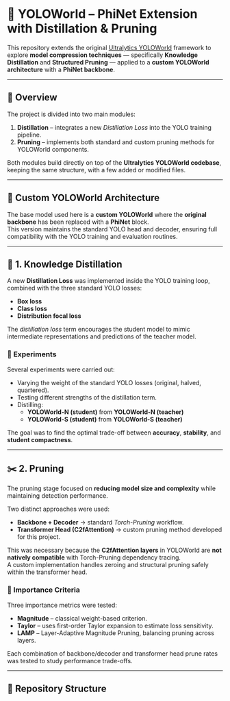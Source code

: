 # 🧠 YOLOWorld – PhiNet Extension with Distillation & Pruning

This repository extends the original [Ultralytics YOLOWorld](https://github.com/ultralytics/ultralytics) framework to explore **model compression techniques** — specifically **Knowledge Distillation** and **Structured Pruning** — applied to a **custom YOLOWorld architecture** with a **PhiNet backbone**.

---

## 🔧 Overview

The project is divided into two main modules:

1. **Distillation** – integrates a new *Distillation Loss* into the YOLO training pipeline.  
2. **Pruning** – implements both standard and custom pruning methods for YOLOWorld components.

Both modules build directly on top of the **Ultralytics YOLOWorld codebase**, keeping the same structure, with a few added or modified files.

---

## 🧩 Custom YOLOWorld Architecture

The base model used here is a **custom YOLOWorld** where the **original backbone** has been replaced with a **PhiNet** block.  
This version maintains the standard YOLO head and decoder, ensuring full compatibility with the YOLO training and evaluation routines.

---

## 🔬 1. Knowledge Distillation

A new **Distillation Loss** was implemented inside the YOLO training loop, combined with the three standard YOLO losses:

- **Box loss**  
- **Class loss**  
- **Distribution focal loss**  

The *distillation loss* term encourages the student model to mimic intermediate representations and predictions of the teacher model.

### 🧪 Experiments

Several experiments were carried out:

- Varying the weight of the standard YOLO losses (original, halved, quartered).  
- Testing different strengths of the distillation term.  
- Distilling:  
  - **YOLOWorld-N (student)** from **YOLOWorld-N (teacher)**  
  - **YOLOWorld-S (student)** from **YOLOWorld-S (teacher)**  

The goal was to find the optimal trade-off between **accuracy**, **stability**, and **student compactness**.

---

## ✂️ 2. Pruning

The pruning stage focused on **reducing model size and complexity** while maintaining detection performance.

Two distinct approaches were used:

- **Backbone + Decoder** → standard *Torch-Pruning* workflow.  
- **Transformer Head (C2fAttention)** → custom pruning method developed for this project.

This was necessary because the **C2fAttention layers** in YOLOWorld are **not natively compatible** with Torch-Pruning dependency tracing.  
A custom implementation handles zeroing and structural pruning safely within the transformer head.

### 🧠 Importance Criteria

Three importance metrics were tested:

- **Magnitude** – classical weight-based criterion.  
- **Taylor** – uses first-order Taylor expansion to estimate loss sensitivity.  
- **LAMP** – Layer-Adaptive Magnitude Pruning, balancing pruning across layers.  

Each combination of backbone/decoder and transformer head prune rates was tested to study performance trade-offs.

---

## 📁 Repository Structure
